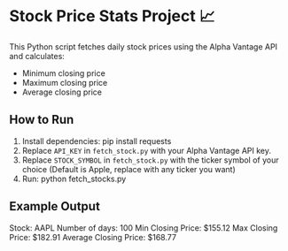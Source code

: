 # Stock Price Stats Project 📈

This Python script fetches daily stock prices using the Alpha Vantage API and calculates:

- Minimum closing price
- Maximum closing price
- Average closing price

## How to Run
1. Install dependencies: pip install requests
2. Replace `API_KEY` in `fetch_stock.py` with your Alpha Vantage API key.
3. Replace `STOCK_SYMBOL` in `fetch_stock.py` with the ticker symbol of your choice (Default is Apple, replace with any ticker you want)
4. Run: python fetch_stocks.py

## Example Output
Stock: AAPL
Number of days: 100
Min Closing Price: $155.12
Max Closing Price: $182.91
Average Closing Price: $168.77
